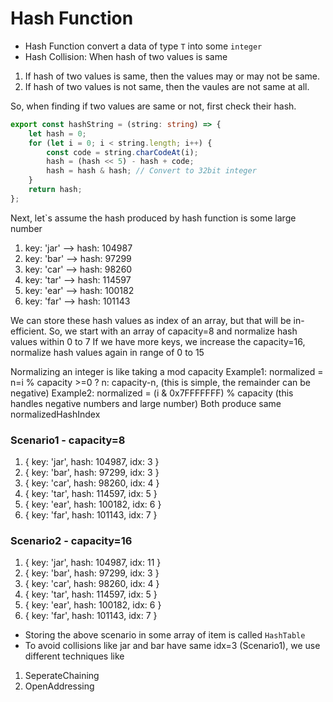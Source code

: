 # Hash Function

- Hash Function convert a data of type `T` into some `integer`
- Hash Collision: When hash of two values is same

1. If hash of two values is same, then the values may or may not be same.
2. If hash of two values is not same, then the vaules are not same at all.

So, when finding if two values are same or not, first check their hash.


<!-- Sample hash function, which convert string to hash(integer) -->
```ts
export const hashString = (string: string) => {
	let hash = 0;
	for (let i = 0; i < string.length; i++) {
		const code = string.charCodeAt(i);
		hash = (hash << 5) - hash + code;
		hash = hash & hash; // Convert to 32bit integer
	}
	return hash;
};
```
Next, let`s assume the hash produced by hash function is some large number

1. key: 'jar' --> hash: 104987
2. key: 'bar' --> hash: 97299
3. key: 'car' --> hash: 98260
4. key: 'tar' --> hash: 114597
5. key: 'ear' --> hash: 100182
6. key: 'far' --> hash: 101143


We can store these hash values as index of an array, but that will be in-efficient.
So, we start with an array of capacity=8 and normalize hash values within 0 to 7
If we have more keys, we increase the capacity=16, normalize hash values again in range of 0 to 15

Normalizing an integer is like taking a mod capacity
Example1: normalized = n=i % capacity >=0 ? n: capacity-n, (this is simple, the remainder can be negative)
Example2: normalized = (i & 0x7FFFFFFF) % capacity (this handles negative numbers and large number)
Both produce same normalizedHashIndex


### Scenario1 - capacity=8
1. { key: 'jar', hash: 104987, idx: 3 }
2. { key: 'bar', hash: 97299, idx: 3 }
3. { key: 'car', hash: 98260, idx: 4 }
4. { key: 'tar', hash: 114597, idx: 5 }
5. { key: 'ear', hash: 100182, idx: 6 }
6. { key: 'far', hash: 101143, idx: 7 }

### Scenario2 - capacity=16
1. { key: 'jar', hash: 104987, idx: 11 }
2. { key: 'bar', hash: 97299, idx: 3 }
3. { key: 'car', hash: 98260, idx: 4 }
4. { key: 'tar', hash: 114597, idx: 5 }
5. { key: 'ear', hash: 100182, idx: 6 }
6. { key: 'far', hash: 101143, idx: 7 }


- Storing the above scenario in some array of item is called `HashTable`
- To avoid collisions like jar and bar have same idx=3 (Scenario1), we use different techniques like
1. SeperateChaining
2. OpenAddressing
